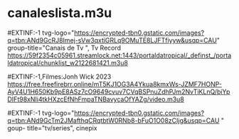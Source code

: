 # canaleslista.m3u

#EXTINF:-1 tvg-logo="https://encrypted-tbn0.gstatic.com/images?q=tbn:ANd9GcRJ8Imej-sVw3qxtiGRLq9OMuTE8LJFTfiyyw&usqp=CAU"
 group-title="Canais de Tv ", Tv Record
https://59f2354c05961.streamlock.net:1443/portaldatropical/_definst_/portaldatropical/chunklist_w2122681421.m3u8


#EXTINF:-1,Filmes:Jonh Wick 2023
https://free.freefirebrr.online/mT5KJ1OG3A4Ykua8kmxWs-JZMF7HONP-AyV4U1H650Kb9pE8ASz7cO9649cvuv7CVqBSPnuZdhPJm2NvTiKLnQ/biYpDIFt98xNIi4tkHXzcEfNhFmpaTNBavycaOfYAZg/video.m3u8


#EXTINF:-1 tvg-logo="https://encrypted-tbn0.gstatic.com/images?q=tbn:ANd9GcTm2JMafthqCRqtbtW0RNb8-bFuO1O08zCIjg&usqp=CAU " goup-
title="tv/series", cinepix

